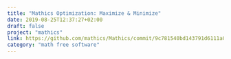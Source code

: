 ```yaml
---
title: "Mathics Optimization: Maximize & Minimize"
date: 2019-08-25T12:37:27+02:00
draft: false
project: "mathics"
link: https://github.com/mathics/Mathics/commit/9c781540bd143791d6111a03e23229f0ae6c6d29
category: "math free software"
---
```


